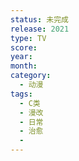 ```yaml
---
status: 未完成
release: 2021
type: TV
score:
year:
month:
category:
  - 动漫
tags:
  - C类
  - 漫改
  - 日常
  - 治愈
  - 
---
```

